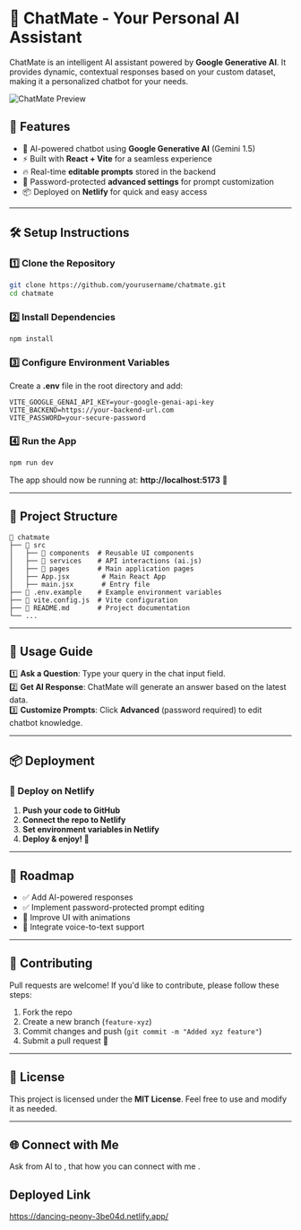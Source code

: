# 🚀 ChatMate - Your Personal AI Assistant

ChatMate is an intelligent AI assistant powered by **Google Generative AI**. It provides dynamic, contextual responses based on your custom dataset, making it a personalized chatbot for your needs.

![ChatMate Preview](https://github.com/user-attachments/assets/267c5706-dd73-41bf-96dc-57a343e9889a)


## 🌟 Features
- 🤖 AI-powered chatbot using **Google Generative AI** (Gemini 1.5)
- ⚡ Built with **React + Vite** for a seamless experience
- 🔥 Real-time **editable prompts** stored in the backend
- 🔑 Password-protected **advanced settings** for prompt customization
- 📦 Deployed on **Netlify** for quick and easy access

---
## 🛠️ Setup Instructions
### 1️⃣ Clone the Repository
```bash
git clone https://github.com/yourusername/chatmate.git
cd chatmate
```

### 2️⃣ Install Dependencies
```bash
npm install
```

### 3️⃣ Configure Environment Variables
Create a **.env** file in the root directory and add:
```env
VITE_GOOGLE_GENAI_API_KEY=your-google-genai-api-key
VITE_BACKEND=https://your-backend-url.com
VITE_PASSWORD=your-secure-password
```

### 4️⃣ Run the App
```bash
npm run dev
```
The app should now be running at: **http://localhost:5173** 🚀

---
## 📌 Project Structure
```
📂 chatmate
├── 📂 src
│   ├── 📂 components  # Reusable UI components
│   ├── 📂 services    # API interactions (ai.js)
│   ├── 📂 pages       # Main application pages
│   ├── App.jsx        # Main React App
│   ├── main.jsx       # Entry file
├── 📜 .env.example    # Example environment variables
├── 📜 vite.config.js  # Vite configuration
├── 📜 README.md       # Project documentation
└── ...
```

---
## 📝 Usage Guide
1️⃣ **Ask a Question**: Type your query in the chat input field.  
2️⃣ **Get AI Response**: ChatMate will generate an answer based on the latest data.  
3️⃣ **Customize Prompts**: Click **Advanced** (password required) to edit chatbot knowledge.  

---
## 📦 Deployment
### 🚀 Deploy on Netlify
1. **Push your code to GitHub**
2. **Connect the repo to Netlify**
3. **Set environment variables in Netlify**
4. **Deploy & enjoy! 🎉**

---
## 🎯 Roadmap
- ✅ Add AI-powered responses
- ✅ Implement password-protected prompt editing
- 🚧 Improve UI with animations
- 🚀 Integrate voice-to-text support

---
## 🤝 Contributing
Pull requests are welcome! If you'd like to contribute, please follow these steps:
1. Fork the repo
2. Create a new branch (`feature-xyz`)
3. Commit changes and push (`git commit -m "Added xyz feature"`)
4. Submit a pull request 🎉

---
## 📜 License
This project is licensed under the **MIT License**. Feel free to use and modify it as needed.

---
## 🌐 Connect with Me

Ask from AI to , that how you can connect with me .

## Deployed Link

https://dancing-peony-3be04d.netlify.app/
